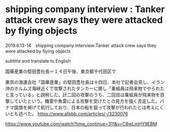 # shipping company interview : Tanker attack crew says they were attacked by flying objects 
2019.6.13-14　shipping company interview:Tanker attack crew says they were attacked by flying objects 

subtitle and translate to English

国華産業の堅田豊社長＝１４日午後、東京都千代田区で

東京の海運会社「国華産業」の堅田豊社長は十四日、本社で記者会見し、イラン沖のホルムズ海峡近くで攻撃されたタンカーに関し「乗組員は飛来物でやられたと言っている」と説明した。計二回の攻撃のうち、二回目は乗組員が飛来物を目撃していたという。機雷や魚雷による攻撃を受けたとの見方を強く否定した。パナマ国旗を掲げて航行しており、日本の船を狙って攻撃が行われたとは考えにくいとも述べた。
https://www.afpbb.com/articles/-/3230076

https://www.youtube.com/watch?time_continue=311&v=C8wLmHY9EBM


